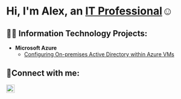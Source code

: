 
<h1>Hi, I'm Alex, an <a href="https://www.linkedin.com/in/alexander-g-55389514a">IT Professional</a>☺</h1>

<h2>👨‍💻 Information Technology Projects:</h2>

- <b>Microsoft Azure</b>
  - [Configuring On-premises Active Directory within Azure VMs](https://github.com/Trilll/configure-ad-prereqs/blob/main/README.md)

<h2>🤳Connect with me:</h2>


[<img align="left" alt="Josh | LinkedIn" width="22px" src="https://cdn.jsdelivr.net/npm/simple-icons@v3/icons/linkedin.svg" />][linkedin]


[linkedin]: https://www.linkedin.com/in/alexander-g
